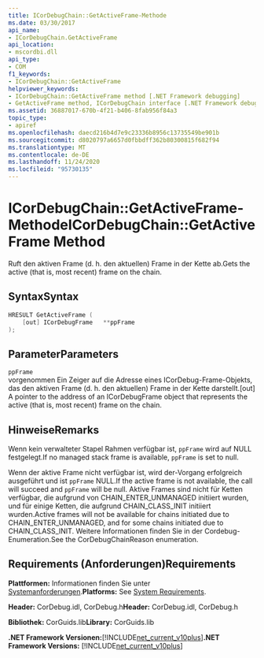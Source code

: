 ```yaml
---
title: ICorDebugChain::GetActiveFrame-Methode
ms.date: 03/30/2017
api_name:
- ICorDebugChain.GetActiveFrame
api_location:
- mscordbi.dll
api_type:
- COM
f1_keywords:
- ICorDebugChain::GetActiveFrame
helpviewer_keywords:
- ICorDebugChain::GetActiveFrame method [.NET Framework debugging]
- GetActiveFrame method, ICorDebugChain interface [.NET Framework debugging]
ms.assetid: 36887017-670b-4f21-b406-8fab956f84a3
topic_type:
- apiref
ms.openlocfilehash: daecd216b4d7e9c23336b8956c13735549be901b
ms.sourcegitcommit: d8020797a6657d0fbbdff362b80300815f682f94
ms.translationtype: MT
ms.contentlocale: de-DE
ms.lasthandoff: 11/24/2020
ms.locfileid: "95730135"
---
```

# <a name="icordebugchaingetactiveframe-method"></a><span data-ttu-id="10487-102">ICorDebugChain::GetActiveFrame-Methode</span><span class="sxs-lookup"><span data-stu-id="10487-102">ICorDebugChain::GetActiveFrame Method</span></span>

<span data-ttu-id="10487-103">Ruft den aktiven Frame (d. h. den aktuellen) Frame in der Kette ab.</span><span class="sxs-lookup"><span data-stu-id="10487-103">Gets the active (that is, most recent) frame on the chain.</span></span>  
  
## <a name="syntax"></a><span data-ttu-id="10487-104">Syntax</span><span class="sxs-lookup"><span data-stu-id="10487-104">Syntax</span></span>  
  
```cpp  
HRESULT GetActiveFrame (  
    [out] ICorDebugFrame   **ppFrame  
);  
```  
  
## <a name="parameters"></a><span data-ttu-id="10487-105">Parameter</span><span class="sxs-lookup"><span data-stu-id="10487-105">Parameters</span></span>  

 `ppFrame`  
 <span data-ttu-id="10487-106">vorgenommen Ein Zeiger auf die Adresse eines ICorDebug-Frame-Objekts, das den aktiven Frame (d. h. den aktuellen) Frame in der Kette darstellt.</span><span class="sxs-lookup"><span data-stu-id="10487-106">[out] A pointer to the address of an ICorDebugFrame object that represents the active (that is, most recent) frame on the chain.</span></span>  
  
## <a name="remarks"></a><span data-ttu-id="10487-107">Hinweise</span><span class="sxs-lookup"><span data-stu-id="10487-107">Remarks</span></span>  

 <span data-ttu-id="10487-108">Wenn kein verwalteter Stapel Rahmen verfügbar ist, `ppFrame` wird auf NULL festgelegt.</span><span class="sxs-lookup"><span data-stu-id="10487-108">If no managed stack frame is available, `ppFrame` is set to null.</span></span>  
  
 <span data-ttu-id="10487-109">Wenn der aktive Frame nicht verfügbar ist, wird der-Vorgang erfolgreich ausgeführt und ist `ppFrame` NULL.</span><span class="sxs-lookup"><span data-stu-id="10487-109">If the active frame is not available, the call will succeed and `ppFrame` will be null.</span></span> <span data-ttu-id="10487-110">Aktive Frames sind nicht für Ketten verfügbar, die aufgrund von CHAIN_ENTER_UNMANAGED initiiert wurden, und für einige Ketten, die aufgrund CHAIN_CLASS_INIT initiiert wurden.</span><span class="sxs-lookup"><span data-stu-id="10487-110">Active frames will not be available for chains initiated due to CHAIN_ENTER_UNMANAGED, and for some chains initiated due to CHAIN_CLASS_INIT.</span></span> <span data-ttu-id="10487-111">Weitere Informationen finden Sie in der Cordebug-Enumeration.</span><span class="sxs-lookup"><span data-stu-id="10487-111">See the CorDebugChainReason enumeration.</span></span>  
  
## <a name="requirements"></a><span data-ttu-id="10487-112">Requirements (Anforderungen)</span><span class="sxs-lookup"><span data-stu-id="10487-112">Requirements</span></span>  

 <span data-ttu-id="10487-113">**Plattformen:** Informationen finden Sie unter [Systemanforderungen](../../get-started/system-requirements.md).</span><span class="sxs-lookup"><span data-stu-id="10487-113">**Platforms:** See [System Requirements](../../get-started/system-requirements.md).</span></span>  
  
 <span data-ttu-id="10487-114">**Header:** CorDebug.idl, CorDebug.h</span><span class="sxs-lookup"><span data-stu-id="10487-114">**Header:** CorDebug.idl, CorDebug.h</span></span>  
  
 <span data-ttu-id="10487-115">**Bibliothek:** CorGuids.lib</span><span class="sxs-lookup"><span data-stu-id="10487-115">**Library:** CorGuids.lib</span></span>  
  
 <span data-ttu-id="10487-116">**.NET Framework Versionen:**[!INCLUDE[net_current_v10plus](../../../../includes/net-current-v10plus-md.md)]</span><span class="sxs-lookup"><span data-stu-id="10487-116">**.NET Framework Versions:** [!INCLUDE[net_current_v10plus](../../../../includes/net-current-v10plus-md.md)]</span></span>
